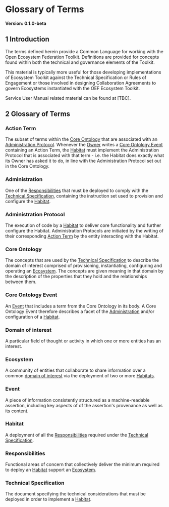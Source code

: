 # Glossary of Terms

**Version: 0.1.0-beta**

## 1 Introduction

The terms defined herein provide a Common Language for working with the Open Ecosystem Federation Toolkit. Definitions are provided for concepts found within both the technical and governance elements of the Toolkit.

This material is typically more useful for those developing implementations of Ecosystem Toolkit against the Technical Specification or Rules of Engagement or those involved in designing Collaboration Agreements to govern Ecosystems instantiated with the OEF Ecosystem Toolkit.

Service User Manual related material can be found at [TBC].

## 2 Glossary of Terms

### Action Term
The subset of terms within the [Core Ontology](glossary-of-terms#core-ontology) that are associated with an [Administration Protocol](glossary-of-terms#administration-protocol). Whenever the [Owner](glossary-of-terms#owner) writes a [Core Ontology Event](glossary-of-terms#core-ontology-event) containing an Action Term, the [Habitat](glossary-of-terms#habitat) must implement the Administration Protocol that is associated with that term - i.e. the Habitat does exactly what its Owner has asked it to do, in line with the Administration Protocol set out in the Core Ontology.

### Administration
One of the [Responsibilities](glossary-of-terms#responsibilities) that must be deployed to comply with the [Technical Specification](glossary-of-terms#technical-specification), containing the instruction set used to provision and configure the [Habitat](glossary-of-terms#habitat).

### Administration Protocol
The execution of code by a [Habitat](glossary-of-terms#habitat) to deliver core functionality and further configure the Habitat. Administration Protocols are initiated by the writing of their corresponding [Action Term](glossary-of-terms#action-term) by the entity interacting with the Habitat.

### Core Ontology
The concepts that are used by the [Technical Specification](glossary-of-terms#technical-specification) to describe the domain of interest comprised of provisioning, instantiating, configuring and operating an [Ecosystem](glossary-of-terms#ecosystem). The concepts are given meaning in that domain by the description of the properties that they hold and the relationships between them.

### Core Ontology Event
An [Event](glossary-of-terms#event) that includes a term from the Core Ontology in its body. A Core Ontology Event therefore describes a facet of the [Administration](glossary-of-terms#administration) and/or configuration of a [Habitat](glossary-of-terms#habitat).

### Domain of interest
A particular field of thought or activity in which one or more entities has an interest.

### Ecosystem
A community of entities that collaborate to share information over a common [domain of interest](glossary-of-terms#domain-of-interest) via the deployment of two or more [Habitats](glossary-of-terms#habitat).

### Event
A piece of information consistently structured as a machine-readable assertion, including key aspects of of the assertion's provenance as well as its content.

### Habitat
A deployment of all the [Responsibilities](glossary-of-terms#responsibilities) required under the [Technical Specification](glossary-of-terms#technical-specification).

### Responsibilities
Functional areas of concern that collectively deliver the minimum required to deploy an [Habitat](glossary-of-terms#habitat) support an [Ecosystem](glossary-of-terms#ecosystem).

### Technical Specification
The document specifying the technical considerations that must be deployed in order to implement a [Habitat](glossary-of-terms#habitat).
